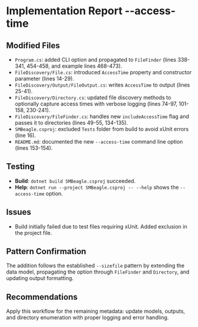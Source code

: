 # Implementation Report --access-time

## Modified Files
- `Program.cs`: added CLI option and propagated to `FileFinder` (lines 338-341, 454-458, and example lines 468-473).
- `FileDiscovery/File.cs`: introduced `AccessTime` property and constructor parameter (lines 14-29).
- `FileDiscovery/Output/FileOutput.cs`: writes `AccessTime` to output (lines 25-41).
- `FileDiscovery/Directory.cs`: updated file discovery methods to optionally capture access times with verbose logging (lines 74-97, 101-158, 230-241).
- `FileDiscovery/FileFinder.cs`: handles new `includeAccessTime` flag and passes it to directories (lines 49-55, 134-135).
- `SMBeagle.csproj`: excluded `Tests` folder from build to avoid xUnit errors (line 16).
- `README.md`: documented the new `--access-time` command line option (lines 153-154).

## Testing
- **Build**: `dotnet build SMBeagle.csproj` succeeded.
- **Help**: `dotnet run --project SMBeagle.csproj -- --help` shows the `--access-time` option.

## Issues
- Build initially failed due to test files requiring xUnit. Added exclusion in the project file.

## Pattern Confirmation
The addition follows the established `--sizefile` pattern by extending the data model, propagating the option through `FileFinder` and `Directory`, and updating output formatting.

## Recommendations
Apply this workflow for the remaining metadata: update models, outputs, and directory enumeration with proper logging and error handling.
